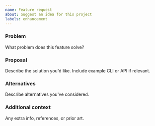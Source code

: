 ```yaml
---
name: Feature request
about: Suggest an idea for this project
labels: enhancement
---
```


### Problem
What problem does this feature solve?

### Proposal
Describe the solution you'd like. Include example CLI or API if relevant.

### Alternatives
Describe alternatives you've considered.

### Additional context
Any extra info, references, or prior art.

